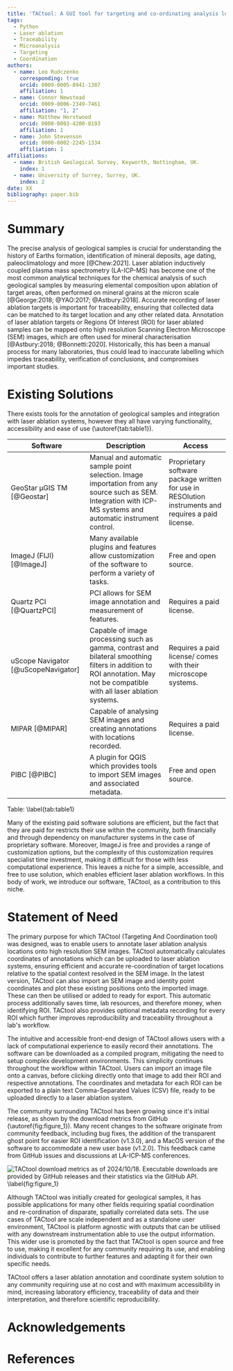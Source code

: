 ```yaml
---
title: 'TACtool: A GUI tool for targeting and co-ordinating analysis locations spatially'
tags:
  - Python
  - Laser ablation
  - Traceability
  - Microanalysis
  - Targeting
  - Coordination
authors:
  - name: Leo Rudczenko
    corresponding: true
    orcid: 0009-0005-8941-1387
    affiliation: 1
  - name: Connor Newstead
    orcid: 0009-0006-2349-7461
    affiliation: "1, 2"
  - name: Matthew Horstwood
    orcid: 0000-0003-4200-8193
    affiliation: 1
  - name: John Stevenson
    orcid: 0000-0002-2245-1334
    affiliation: 1
affiliations:
  - name: British Geological Survey, Keyworth, Nottingham, UK.
    index: 1
  - name: University of Surrey, Surrey, UK.
    index: 2
date: XX
bibliography: paper.bib
---
```


# Summary

The precise analysis of geological samples is crucial for understanding the history of Earths formation, identification of mineral deposits, age dating, paleoclimatology and more [@Chew:2021]. Laser ablation inductively coupled plasma mass spectrometry (LA-ICP-MS) has become one of the most common analytical techniques for the chemical analysis of such geological samples by measuring elemental composition upon ablation of target areas, often performed on mineral grains at the micron scale [@George:2018; @YAO:2017; @Astbury:2018]. Accurate recording of laser ablation targets is important for traceability, ensuring that collected data can be matched to its target location and any other related data. Annotation of laser ablation targets or Regions Of Interest (ROI) for laser ablated samples can be mapped onto high resolution Scanning Electron Microscope (SEM) images, which are often used for mineral characterisation [@Astbury:2018; @Bonnetti:2020]. Historically, this has been a manual process for many laboratories, thus could lead to inaccurate labelling which impedes traceability, verification of conclusions, and compromises important studies.

# Existing Solutions

There exists tools for the annotation of geological samples and integration with laser ablation systems, however they all have varying functionality, accessibility and ease of use (\autoref{tab:table1}).

|Software|Description|Access|
|---|---|---|
|GeoStar μGIS TM [@Geostar]|Manual and automatic sample point selection. Image importation from any source such as SEM. Integration with ICP-MS systems and automatic instrument control.|Proprietary software package written for use in RESOlution instruments and requires a paid license.|
|ImageJ (FIJI) [@ImageJ]|Many available plugins and features allow customization of the software to perform a variety of tasks.|Free and open source.|
|Quartz PCI [@QuartzPCI]|PCI allows for SEM image annotation and measurement of features.|Requires a paid license.|
|uScope Navigator [@uScopeNavigator]|Capable of image processing such as gamma, contrast and bilateral smoothing filters in addition to ROI annotation. May not be compatible with all laser ablation systems.|Requires a paid license/ comes with their microscope systems.|
|MIPAR [@MIPAR]|Capable of analysing SEM images and creating annotations with locations recorded.|Requires a paid license.|
|PIBC [@PIBC]|A plugin for QGIS which provides tools to import SEM images and associated metadata.|Free and open source.|

Table: \label{tab:table1}

Many of the existing paid software solutions are efficient, but the fact that they are paid for restricts their use within the community, both financially and through dependency on manufacturer systems in the case of proprietary software. Moreover, ImageJ is free and provides a range of customization options, but the complexity of this customization requires specialist time investment, making it difficult for those with less computational experience. This leaves a niche for a simple, accessible, and free to use solution, which enables efficient laser ablation workflows. In this body of work, we introduce our software, TACtool, as a contribution to this niche.

# Statement of Need

The primary purpose for which TACtool (Targeting And Coordination tool) was designed, was to enable users to annotate laser ablation analysis locations onto high resolution SEM images. TACtool automatically calculates coordinates of annotations which can be uploaded to laser ablation systems, ensuring efficient and accurate re-coordination of target locations relative to the spatial context resolved in the SEM image. In the latest version, TACtool can also import an SEM image and identity point coordinates and plot these existing positions onto the imported image. These can then be utilised or added to ready for export. This automatic process additionally saves time, lab resources, and therefore money, when identifying ROI. TACtool also provides optional metadata recording for every ROI which further improves reproducibility and traceability throughout a lab's workflow.

The intuitive and accessible front-end design of TACtool allows users with a lack of computational experience to easily record their annotations. The software can be downloaded as a compiled program, mitigating the need to setup complex development environments. This simplicity continues throughout the workflow within TACtool. Users can import an image file onto a canvas, before clicking directly onto that image to add their ROI and respective annotations. The coordinates and metadata for each ROI can be exported to a plain text Comma-Separated Values (CSV) file, ready to be uploaded directly to a laser ablation system.

The community surrounding TACtool has been growing since it's initial release, as shown by the download metrics from GitHub (\autoref{fig:figure_1}). Many recent changes to the software originate from community feedback, including bug fixes, the addition of the transparent ghost point for easier ROI identification (v1.3.0), and a MacOS version of the software to accommodate a new user base (v1.2.0). This feedback came from GitHub issues and discussions at LA-ICP-MS conferences.

![TACtool download metrics as of 2024/10/18. Executable downloads are provided by GitHub releases and their statistics via the GitHub API.
\label{fig:figure_1}](release_downloads_tactool.png)

Although TACtool was initially created for geological samples, it has possible applications for many other fields requiring spatial coordination and re-cordination of disparate, spatially correlated data sets. The use cases of TACtool are scale independent and as a standalone user environment, TACtool is platform agnostic with outputs that can be utilised with any downstream instrumentation able to use the output information. This wider use is promoted by the fact that TACtool is open source and free to use, making it excellent for any community requiring its use, and enabling individuals to contribute to further features and adapting it for their own specific needs.

TACtool offers a laser ablation annotation and coordinate system solution to any community requiring use at no cost and with maximum accessibility in mind, increasing laboratory efficiency, traceability of data and their interpretation, and therefore scientific reproducibility.

# Acknowledgements



# References
